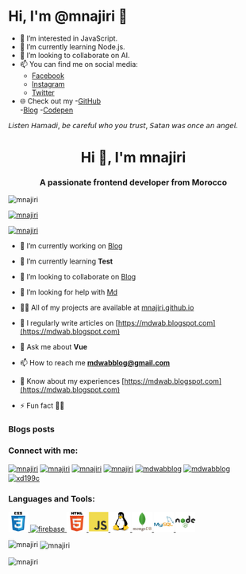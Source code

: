 # Hi, I'm @mnajiri 👋

- 👀 I’m interested in JavaScript.
- 🌱 I’m currently learning Node.js.
- 💞️ I’m looking to collaborate on AI.
- 📫 You can find me on social media:
  - [Facebook](https://www.facebook.com/mdwabblog)
  - [Instagram](https://www.instagram.com/mdwabblog)
  - [Twitter](https://twitter.com/mdwabblog)  
- 🌐 Check out my
-[GitHub](https://mnajiri.github.io)  
-[Blog](https://mdwab.blogspot.com)   -[Codepen](https://codepen.io/mnajiri)

𝘓𝘪𝘴𝘵𝘦𝘯 𝘏𝘢𝘮𝘢𝘥𝘪, 𝘣𝘦 𝘤𝘢𝘳𝘦𝘧𝘶𝘭 𝘸𝘩𝘰 𝘺𝘰𝘶 𝘵𝘳𝘶𝘴𝘵, 𝘚𝘢𝘵𝘢𝘯 𝘸𝘢𝘴 𝘰𝘯𝘤𝘦 𝘢𝘯 𝘢𝘯𝘨𝘦𝘭.



<!---
mnajiri/mnajiri is a ✨ special ✨ repository because its `README.md` (this file) appears on your GitHub profile.
You can click the Preview link to take a look at your changes.
--->


<h1 align="center">Hi 👋, I'm mnajiri</h1>
<h3 align="center">A passionate frontend developer from Morocco</h3>

<p align="left"> <img src="https://komarev.com/ghpvc/?username=mnajiri&label=Profile%20views&color=0e75b6&style=flat" alt="mnajiri" /> </p>

<p align="left"> <a href="https://github.com/ryo-ma/github-profile-trophy"><img src="https://github-profile-trophy.vercel.app/?username=mnajiri" alt="mnajiri" /></a> </p>

<p align="left"> <a href="https://twitter.com/mnajiri" target="blank"><img src="https://img.shields.io/twitter/follow/mnajiri?logo=twitter&style=for-the-badge" alt="mnajiri" /></a> </p>

- 🔭 I’m currently working on [Blog](https://mdwab.blogspot.com)

- 🌱 I’m currently learning **Test**

- 👯 I’m looking to collaborate on [Blog](https://mdwab.blogspot.com)

- 🤝 I’m looking for help with [Md](https://mdwab.blogspot.com)

- 👨‍💻 All of my projects are available at [mnajiri.github.io](mnajiri.github.io)

- 📝 I regularly write articles on [https://mdwab.blogspot.com](https://mdwab.blogspot.com)

- 💬 Ask me about **Vue**

- 📫 How to reach me **mdwabblog@gmail.com**

- 📄 Know about my experiences [https://mdwab.blogspot.com](https://mdwab.blogspot.com)

- ⚡ Fun fact **👋👋**

### Blogs posts
<!-- BLOG-POST-LIST:START -->
<!-- BLOG-POST-LIST:END -->

<h3 align="left">Connect with me:</h3>
<p align="left">
<a href="https://codepen.io/mnajiri" target="blank"><img align="center" src="https://raw.githubusercontent.com/rahuldkjain/github-profile-readme-generator/master/src/images/icons/Social/codepen.svg" alt="mnajiri" height="30" width="40" /></a>
<a href="https://dev.to/mnajiri" target="blank"><img align="center" src="https://raw.githubusercontent.com/rahuldkjain/github-profile-readme-generator/master/src/images/icons/Social/devto.svg" alt="mnajiri" height="30" width="40" /></a>
<a href="https://twitter.com/mnajiri" target="blank"><img align="center" src="https://raw.githubusercontent.com/rahuldkjain/github-profile-readme-generator/master/src/images/icons/Social/twitter.svg" alt="mnajiri" height="30" width="40" /></a>
<a href="https://linkedin.com/in/mnajiri" target="blank"><img align="center" src="https://raw.githubusercontent.com/rahuldkjain/github-profile-readme-generator/master/src/images/icons/Social/linked-in-alt.svg" alt="mnajiri" height="30" width="40" /></a>
<a href="https://fb.com/mdwabblog" target="blank"><img align="center" src="https://raw.githubusercontent.com/rahuldkjain/github-profile-readme-generator/master/src/images/icons/Social/facebook.svg" alt="mdwabblog" height="30" width="40" /></a>
<a href="https://instagram.com/mdwabblog" target="blank"><img align="center" src="https://raw.githubusercontent.com/rahuldkjain/github-profile-readme-generator/master/src/images/icons/Social/instagram.svg" alt="mdwabblog" height="30" width="40" /></a>
<a href="https://medium.com/xd199c" target="blank"><img align="center" src="https://raw.githubusercontent.com/rahuldkjain/github-profile-readme-generator/master/src/images/icons/Social/medium.svg" alt="xd199c" height="30" width="40" /></a>
</p>

<h3 align="left">Languages and Tools:</h3>
<p align="left"> <a href="https://www.w3schools.com/css/" target="_blank" rel="noreferrer"> <img src="https://raw.githubusercontent.com/devicons/devicon/master/icons/css3/css3-original-wordmark.svg" alt="css3" width="40" height="40"/> </a> <a href="https://firebase.google.com/" target="_blank" rel="noreferrer"> <img src="https://www.vectorlogo.zone/logos/firebase/firebase-icon.svg" alt="firebase" width="40" height="40"/> </a> <a href="https://www.w3.org/html/" target="_blank" rel="noreferrer"> <img src="https://raw.githubusercontent.com/devicons/devicon/master/icons/html5/html5-original-wordmark.svg" alt="html5" width="40" height="40"/> </a> <a href="https://developer.mozilla.org/en-US/docs/Web/JavaScript" target="_blank" rel="noreferrer"> <img src="https://raw.githubusercontent.com/devicons/devicon/master/icons/javascript/javascript-original.svg" alt="javascript" width="40" height="40"/> </a> <a href="https://www.linux.org/" target="_blank" rel="noreferrer"> <img src="https://raw.githubusercontent.com/devicons/devicon/master/icons/linux/linux-original.svg" alt="linux" width="40" height="40"/> </a> <a href="https://www.mongodb.com/" target="_blank" rel="noreferrer"> <img src="https://raw.githubusercontent.com/devicons/devicon/master/icons/mongodb/mongodb-original-wordmark.svg" alt="mongodb" width="40" height="40"/> </a> <a href="https://www.mysql.com/" target="_blank" rel="noreferrer"> <img src="https://raw.githubusercontent.com/devicons/devicon/master/icons/mysql/mysql-original-wordmark.svg" alt="mysql" width="40" height="40"/> </a> <a href="https://nodejs.org" target="_blank" rel="noreferrer"> <img src="https://raw.githubusercontent.com/devicons/devicon/master/icons/nodejs/nodejs-original-wordmark.svg" alt="nodejs" width="40" height="40"/> </a> </p>

<p><img align="left" src="https://github-readme-stats.vercel.app/api/top-langs?username=mnajiri&show_icons=true&locale=en&layout=compact" alt="mnajiri" /></p>

<p>&nbsp;<img align="center" src="https://github-readme-stats.vercel.app/api?username=mnajiri&show_icons=true&locale=en" alt="mnajiri" /></p>

<p><img align="center" src="https://github-readme-streak-stats.herokuapp.com/?user=mnajiri&" alt="mnajiri" /></p>
